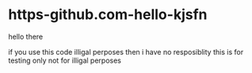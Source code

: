 # https-github.com-hello-kjsfn
hello there 


if you use this code illigal perposes then i have no resposiblity this is for testing only not for illigal perposes
